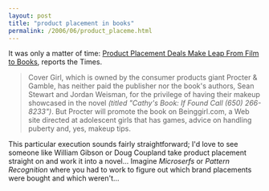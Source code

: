 ```yaml
---
layout: post
title: "product placement in books"
permalink: /2006/06/product_placeme.html
---
```


<p>It was only a matter of time:  <a title="Product Placement Deals Make Leap From Film to Books - New York Times" href="http://www.nytimes.com/2006/06/12/business/media/12book.html">Product Placement Deals Make Leap From Film to Books</a>, reports the Times.</p>

<blockquote>Cover Girl, which is owned by the consumer products giant Procter & Gamble, has neither paid the publisher nor the book's authors, Sean Stewart and Jordan Weisman, for the privilege of having their makeup showcased in the novel <em>(titled "Cathy's Book: If Found Call (650) 266-8233")</em>. But Procter will promote the book on Beinggirl.com, a Web site directed at adolescent girls that has games, advice on handling puberty and, yes, makeup tips.</blockquote>

<p>This particular execution sounds fairly straightforward; I'd love to see someone like William Gibson or Doug Coupland take product placement straight on and work it into a novel...  Imagine <em>Microserfs</em> or <em>Pattern Recognition</em> where you had to work to figure out which brand placements were bought and which weren't...</p>


